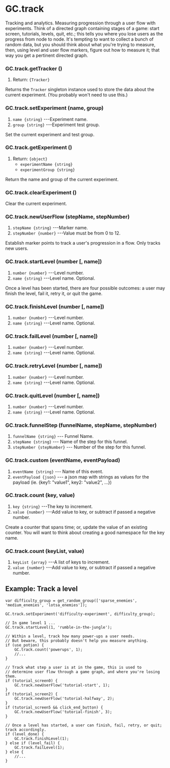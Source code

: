 # GC.track

Tracking and analytics. Measuring progression through a
user flow with experiments. Think of a directed graph
containing stages of a game: start screen, tutorials,
levels, quit, etc.; this tells you where you lose users as
the progress from node to node. It's tempting to want to
collect a bunch of random data, but you should think about
what you're trying to measure, then, using level and user
flow markers, figure out how to measure it; that way you get
a pertinent directed graph.

### GC.track.getTracker ()
1. Return: `{Tracker}`

Returns the `Tracker` singleton instance used to store the
data about the current experiment. (You probably won't need
to use this.)

### GC.track.setExperiment (name, group)
1. `name {string}` ---Experiment name.
2. `group {string}` ---Experiment test group.

Set the current experiment and test group.

### GC.track.getExperiment ()
1. Return: `{object}`
	* `experimentName {string}`
	* `experimentGroup {string}`

Return the name and group of the current experiment.

### GC.track.clearExperiment ()

Clear the current experiment.

### GC.track.newUserFlow (stepName, stepNumber)
1. `stepName {string}` ---Marker name.
2. `stepNumber {number}` ---Value must be from 0 to 12.

Establish marker points to track a user's progression in a
flow. Only tracks new users.
  
### GC.track.startLevel (number [, name])
1. `number {number}` ---Level number.
2. `name {string}` ---Level name. Optional.

Once a level has been started, there are four possible
outcomes: a user may finish the level, fail it, retry it, or
quit the game.

### GC.track.finishLevel (number [, name])
1. `number {number}` ---Level number.
2. `name {string}` ---Level name. Optional.

### GC.track.failLevel (number [, name])
1. `number {number}` ---Level number.
2. `name {string}` ---Level name. Optional.

### GC.track.retryLevel (number [, name])
1. `number {number}` ---Level number.
2. `name {string}` ---Level name. Optional.

### GC.track.quitLevel (number [, name])
1. `number {number}` ---Level number.
2. `name {string}` ---Level name. Optional.

### GC.track.funnelStep (funnelName, stepName, stepNumber)
1. `funnelName {string}` --- Funnel Name.
2. `stepName {string}` --- Name of the step for this funnel.
3. `stepNumber {stepNumber}` --- Number of the step for this funnel.

### GC.track.custom  (eventName, eventPayload)
1. `eventName {string}` --- Name of this event.
2. `eventPayload {json}` --- a json map with strings as values for the payload (ie. {key1: "value1", key2: "value2", ...})

### GC.track.count (key, value)
1. `key {string}` ---The key to increment.
2. `value {number}` ---Add value to key, or subtract if passed a negative number.

Create a counter that spans time; or, update the value of an
existing counter. You will want to think about creating a
good namespace for the key name.

### GC.track.count (keyList, value)
1. `keyList {array}` ---A list of keys to increment.
2. `value {number}` ---Add value to key, or subtract if passed a negative number.

## Example: Track a level

~~~
var difficulty_group = get_random_group(['sparse_enemies', 'medium_enemies', 'lotsa_enemies']);

GC.track.setExperiment('difficulty-experiment', difficulty_group);

// In game level 1 ...
GC.track.startLevel(1, 'rumble-in-the-jungle');

// Within a level, track how many power-ups a user needs.
// But beware, this probably doesn't help you measure anything.
if (use_potion) {
	GC.track.count('powerups', 1);
	//...
}

// Track what step a user is at in the game, this is used to
// determine user flow through a game graph, and where you're losing them.
if (tutorial_screen0) {
	GC.track.newUserFlow('tutorial-start', 1);
}
if (tutorial_screen2) {
	GC.track.newUserFlow('tutorial-halfway', 2);
}
if (tutorial_screen5 && click_end_button) {
	GC.track.newUserFlow('tutorial-finish', 3);
}

// Once a level has started, a user can finish, fail, retry, or quit; track accordingly.
if (level_done) {
	GC.track.finishLevel(1);
} else if (level_fail) {
	GC.track.failLevel(1);
} else {
	//...
}
~~~
